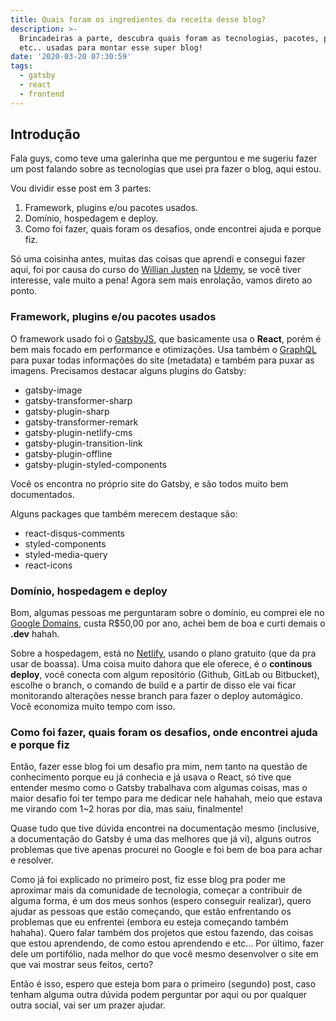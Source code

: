 ```yaml
---
title: Quais foram os ingredientes da receita desse blog?
description: >-
  Brincadeiras a parte, descubra quais foram as tecnologias, pacotes, plugins e
  etc.. usadas para montar esse super blog!
date: '2020-03-20 07:30:59'
tags:
  - gatsby
  - react
  - frontend
---
```

## Introdução

Fala guys, como teve uma galerinha que me perguntou e me sugeriu fazer um post falando sobre as tecnologias que usei pra fazer o blog, aqui estou.

Vou dividir esse post em 3 partes:
1. Framework, plugins e/ou pacotes usados.
2. Domínio, hospedagem e deploy.
3. Como foi fazer, quais foram os desafios, onde encontrei ajuda e porque fiz.

Só uma coisinha antes, muitas das coisas que aprendi e consegui fazer aqui, foi por causa do curso do [Willian Justen](https://willianjusten.com.br/) na [Udemy](https://www.udemy.com/course/gatsby-crie-um-site-pwa-com-react-graphql-e-netlify-cms/), se você tiver interesse, vale muito a pena! Agora sem mais enrolação, vamos direto ao ponto.

### Framework, plugins e/ou pacotes usados

O framework usado foi o [GatsbyJS](https://www.gatsbyjs.org/), que basicamente usa o **React**, porém é bem mais focado em performance e otimizações. Usa também o [GraphQL](https://graphql.org/) para puxar todas informações do site (metadata) e também para puxar as imagens. Precisamos destacar alguns plugins do Gatsby:
* gatsby-image
* gatsby-transformer-sharp
* gatsby-plugin-sharp
* gatsby-transformer-remark
* gatsby-plugin-netlify-cms
* gatsby-plugin-transition-link
* gatsby-plugin-offline
* gatsby-plugin-styled-components

Você os encontra no próprio site do Gatsby, e são todos muito bem documentados.

Alguns packages que também merecem destaque são: 
* react-disqus-comments
* styled-components
* styled-media-query
* react-icons

### Domínio, hospedagem e deploy

Bom, algumas pessoas me perguntaram sobre o domínio, eu comprei ele no [Google Domains](https://domains.google/intl/pt-BR/), custa R$50,00 por ano, achei bem de boa e curti demais o **.dev** hahah.
 
Sobre a hospedagem, está no [Netlify](https://www.netlify.com/), usando o plano gratuito (que da pra usar de boassa). Uma coisa muito dahora que ele oferece, é o **continous deploy**, você conecta com algum repositório (Github, GitLab ou Bitbucket), escolhe o branch, o comando de build e a partir de disso ele vai ficar monitorando alterações nesse branch para fazer o deploy automágico. Você economiza muito tempo com isso.

### Como foi fazer, quais foram os desafios, onde encontrei ajuda e porque fiz

Então, fazer esse blog foi um desafio pra mim, nem tanto na questão de conhecimento porque eu já conhecia e já usava o React, só tive que entender mesmo como o Gatsby trabalhava com algumas coisas, mas o maior desafio foi ter tempo para me dedicar nele hahahah, meio que estava me virando com 1~2 horas por dia, mas saiu, finalmente!

Quase tudo que tive dúvida encontrei na documentação mesmo (inclusive, a documentação do Gatsby é uma das melhores que já vi), alguns outros problemas que tive apenas procurei no Google e foi bem de boa para achar e resolver.

Como já foi explicado no primeiro post, fiz esse blog pra poder me aproximar mais da comunidade de tecnologia, começar a contribuir de alguma forma, é um dos meus sonhos (espero conseguir realizar), quero ajudar as pessoas que estão começando, que estão enfrentando os problemas que eu enfrentei (embora eu esteja começando também hahaha). Quero falar também dos projetos que estou fazendo, das coisas que estou aprendendo, de como estou aprendendo e etc... Por último, fazer dele um portifólio, nada melhor do que você mesmo desenvolver o site em que vai mostrar seus feitos, certo?

Então é isso, espero que esteja bom para o primeiro (segundo) post, caso tenham alguma outra dúvida podem perguntar por aqui ou por qualquer outra social, vai ser um prazer ajudar.